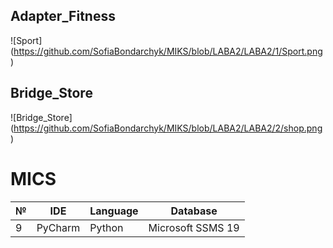 ## Adapter_Fitness
![Sport] (https://github.com/SofiaBondarchyk/MIKS/blob/LABA2/LABA2/1/Sport.png)

## Bridge_Store
![Bridge_Store] (https://github.com/SofiaBondarchyk/MIKS/blob/LABA2/LABA2/2/shop.png)

# MICS

| № |   IDE  | Language |      Database     |
|---|--------|----------|-------------------|
| 9 | PyCharm|  Python  | Microsoft SSMS 19 |